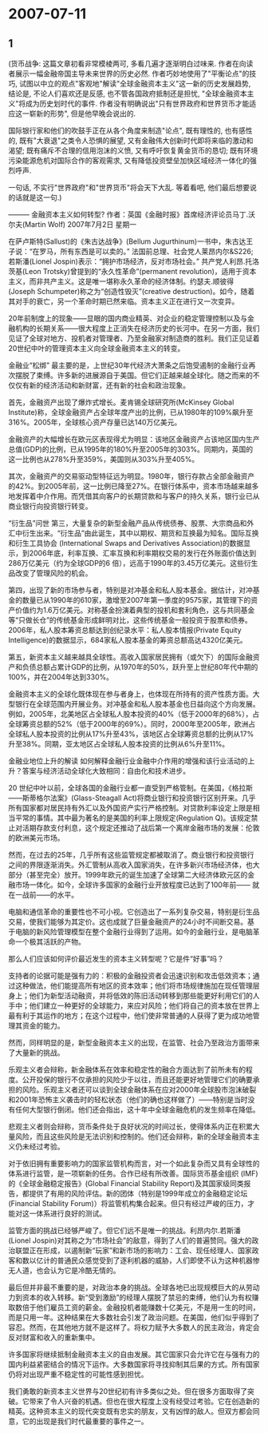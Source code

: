 # 2007-07-11

## 1

(货币战争: 这篇文章初看非常模棱两可, 多看几遍才逐渐明白过味来. 作者在向读者展示一幅金融帝国主导未来世界的历史必然. 作者巧妙地使用了"平衡论点"的技巧, 试图以中立的观点"客观地"解读"全球金融资本主义"这一新的历史发展趋势, 结论是, 不论人们喜欢还是反感, 也不管各国政府抵制还是担忧, "全球金融资本主义"将成为历史划时代的事件. 作者没有明确说出"只有世界政府和世界货币才能适应这一崭新的形势", 但是他早晚会说出的. 

国际银行家和他们的吹鼓手正在从各个角度来制造"论点", 既有理性的, 也有感性的, 既有"大衰退"之类令人恐惧的展望, 又有金融伟大创新时代即将来临的激动和渴望; 既有痛斥不合理的信用泡沫的义愤, 又有呼吁恢复黄金货币的恳切; 既有环境污染能源危机对国际合作的客观需求, 又有降低投资壁垒加快区域经济一体化的强烈呼声. 

一句话, 不实行"世界政府"和"世界货币"将会天下大乱. 等着看吧, 他们最后想要说的话就是这一句.) 

——— 金融资本主义如何转型? 作者：英国《金融时报》首席经济评论员马丁.沃尔夫(Martin Wolf)	   2007年7月2日 星期一 

在萨卢斯特(Sallust)的《朱古达战争》(Bellum Jugurthinum)一书中，朱古达王子说：“在罗马，所有东西是可以卖的。” 法国前总理、社会党人莱昂内尔&S226;若斯潘(Lionel Jospin)表示：“拥护市场经济，反对市场社会。” 共产党人利昂.托洛茨基(Leon Trotsky)曾提到的“永久性革命”(permanent revolution)，适用于资本主义，而非共产主义。这是唯一堪称永久革命的经济体制。约瑟夫.顺彼得(Joseph Schumpeter)称之为“创造性毁灭”(creative destruction)。如今，随着其对手的衰亡，另一个革命时期已然来临。资本主义正在进行又一次变异。 

20年前制度上的现象――显眼的国内商业精英、对企业的稳定管理控制以及与金融机构的长期关系――很大程度上正消失在经济历史的长河中。在另一方面，我们见证了全球对地方、投机者对管理者、乃至金融家对制造商的胜利。我们正见证着20世纪中叶的管理资本主义向全球金融资本主义的转变。 

金融业“松绑” 最主要的是，上世纪30年代经济大萧条之后饱受遏制的金融行业再次摆脱了束缚。许多新的进展源自于美国。但它们正越来越全球化。随之而来的不仅仅有新的经济活动和新财富，还有新的社会和政治现象。 

首先，金融资产出现了爆炸式增长。麦肯锡全球研究所(McKinsey Global Institute)称，全球金融资产占全球年度产出的比例，已从1980年的109%飙升至316%。2005年，全球核心资产存量已达140万亿美元。 

金融资产的大幅增长在欧元区表现得尤为明显：该地区金融资产占该地区国内生产总值(GDP)的比例，已从1995年的180%升至2005年的303%。同期内，英国的这一比例也从278%升至359%，美国则从303%升至405%。 

其次，金融资产的交易驱动型特征远为明显。1980年，银行存款占全部金融资产的42%。到2005年前，这一比例已降至27%。在银行体系中，资本市场越来越多地发挥着中介作用。而凭借其向客户的长期贷款和与客户的持久关系，银行业已从商业银行向投资银行转变。 

“衍生品”问世 第三，大量复杂的新型金融产品从传统债券、股票、大宗商品和外汇中衍生出来。“衍生品”由此诞生，其中以期权、期货和互换最为知名。国际互换和衍生工具协会 (International Swaps and Derivatives Association)的数据显示，到2006年底，利率互换、汇率互换和利率期权交易的发行在外账面价值达到286万亿美元（约为全球GDP的6 倍），远高于1990年的3.45万亿美元。这些衍生品改变了管理风险的机会。 

第四，出现了新的市场参与者，特别是对冲基金和私人股本基金。据估计，对冲基金的数量已从1990年的610家，激增至2007年第一季度的9575家，其管理下的资产价值约为1.6万亿美元。对称基金扮演着典型的投机和套利角色，这与共同基金等“只做长仓”的传统基金形成鲜明对比，这些传统基金一般投资于股票和债券。2006年，私人股本筹资总额达到创纪录水平：私人股本情报(Private Equity Intelligence)的数据显示，684家私人股本基金的筹资总额高达4320亿美元。 

第五，新资本主义越来越具全球性。高收入国家居民拥有（或欠下）的国际金融资产和负债总额占累计GDP的比例，从1970年的50%，跃升至上世纪80年代中期的100%，并在2004年达到330%。 

金融资本主义的全球化既体现在参与者身上，也体现在所持有的资产性质方面。大型银行在全球范围内开展业务。对冲基金和私人股本基金也日益向这个方向发展。例如，2005年，北美地区占全球私人股本投资的40%（低于2000年的68%），占全球筹资总额的52%（低于2000年的69%）。同时，2000年至2005年，欧洲占全球私人股本投资的比例从17%升至43%，该地区占全球筹资总额的比例从17%升至38%。同期，亚太地区占全球私人股本投资的比例从6%升至11%。 

金融业地位上升的解读 如何解释金融行业金融中介作用的增强和该行业活动的上升？答案与经济活动全球化大致相同：自由化和技术进步。 

20 世纪中叶以前，全球各国的金融行业都一直受到严格管制。在美国，《格拉斯――斯蒂格尔法案》(Glass-Steagall Act)将商业银行和投资银行区别开来。几乎所有国家都对居民持有外汇以及外国资产实行严格控制。对贷款利率设定上限是相当平常的事情。其中最为著名的是美国的利率上限规定(Regulation Q)。该规定禁止对活期存款支付利息，这个规定还推动了战后第一个离岸金融市场的发展：伦敦的欧洲美元市场。 

然而，在过去的25年，几乎所有这些监管规定都被取消了。商业银行和投资银行之间的界限逐渐消失。外汇管制从高收入国家消失，在许多新兴市场经济体，也大部分（甚至完全）放开。1999年欧元的诞生加速了全球第二大经济体欧元区的金融市场一体化。如今，全球许多国家的金融行业开放程度已达到了100年前―― 就在一战前――的水平。 

电脑和通信革命的重要性也不可小视。它创造出了一系列复杂交易，特别是衍生品交易，使我们能够为其定价。这也成就了巨量金融资产的24小时不间断交易。基于电脑的新风险管理模型在整个金融行业得到了运用。如今的金融行业，是电脑革命一个极其活跃的产物。 

那么人们应该如何评价最近发生的资本主义转型呢？它是件“好事”吗？ 

支持者的论据可能是强有力的：积极的金融投资者会迅速识别和攻击低效资本；通过这种做法，他们能提高所有地区的资本效率；他们将市场规律施加在现任管理层身上；他们为新型活动融资，并将低效的陈旧活动转移到那些能更好利用它们的人手中；他们建立一种更好的全球能力，来应对风险；他们将自己的资本放在世界上最有利于其运作的地方；在这个过程中，他们使非常普通的人获得了更为成功地管理其资金的能力。 

然而，同样明显的是，新型金融资本主义的出现，在监管、社会乃至政治方面带来了大量新的挑战。 

乐观主义者会辩称，新金融体系在效率和稳定性的融合方面达到了前所未有的程度。公开投保的银行不仅承担的风险少于以往，而且还能更好地管理它们的确要承担的风险。乐观主义者还可以谈到全球金融体系在应对2000年全球股市泡沫破裂和2001年恐怖主义袭击时的轻松状态（他们的确也这样做了）――特别是当时没有任何大型银行倒闭。他们还会指出，这十年中全球金融危机的发生频率在降低。 

悲观主义者则会辩称，货币条件处于良好状况的时间过长，使得体系内正在积累大量风险，而且这些风险是无法识别和控制的。他们还会辩称，新的全球金融资本主义仍未经过考验。 

对于依旧拥有重要影响力的国家监管机构而言，对一个如此复杂而又具有全球性的体系进行监管，是一项崭新的任务。合作已经有所改善。国际货币基金组织 (IMF)的《全球金融稳定报告》(Global Financial Stability Report)及其国家级同类报告，都提供了有用的风险评估。新的团体（特别是1999年成立的金融稳定论坛(Financial Stability Forum)）将监管机构集合起来。但只有经过严峻的压力，才能对这一体系进行良好的测试。 

监管方面的挑战已经够严峻了。但它们远不是唯一的挑战。利昂内尔.若斯潘(Lionel Jospin)对其称之为“市场社会”的敌意，得到了人们的普遍赞同。强大的政治联盟正在形成，以遏制新“玩家”和新市场的影响力：工会、现任经理人、国家政客和数以亿计的普通民众感觉受到了逐利机器的威胁，人们即使不认为这种机器惨无人道，也会认为它是冷酷无情的。 

最后但并非最不重要的是，对政治本身的挑战。全球各地已出现规模巨大的从劳动力到资本的收入转移。新“受到激励”的经理人摆脱了禁忌的束缚，他们认为有权赚取数倍于他们雇员工资的薪金。金融投机者能赚数十亿美元，不是用一生的时间，而是只用一年。这种结果在大多数社会引发了政治问题。在美国，他们似乎得到了容忍。然而，在其他地方就不是这样了。将权力赋予大多数人的民主政治，肯定会反对财富和收入的重新集中。 

许多国家将继续抵制金融资本主义的自由发展。其它国家只会允许它在与强有力的国内利益紧密结合的情况下运作。大多数国家将寻找抑制其后果的方式。所有国家仍将对出现严重不稳定性的可能性感到担忧。 

我们勇敢的新资本主义世界与20世纪初有许多类似之处。但在很多方面取得了突破。它带来了令人兴奋的机遇。但也在很大程度上没有经受过考验。它在创造新的精英。这种资本主义的现代突变既有忠实的朋友，又有凶悍的敌人。但双方都会同意，它的出现是我们时代最重要的事件之一。




